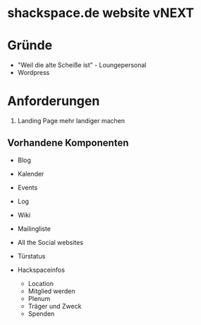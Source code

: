 # shackspace.de website vNEXT

# Gründe
- "Weil die alte Scheiße ist" - Loungepersonal
- Wordpress

# Anforderungen
1. Landing Page mehr landiger machen

## Vorhandene Komponenten
- Blog
- Kalender
- Events
- Log
- Wiki
- Mailingliste
- All the Social websites
- Türstatus

- Hackspaceinfos
	- Location
  - Mitglied werden
  - Plenum
  - Träger und Zweck
  - Spenden
